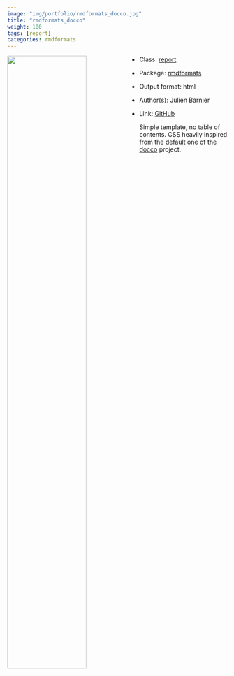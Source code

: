 ```yaml
---
image: "img/portfolio/rmdformats_docco.jpg"
title: "rmdformats_docco"
weight: 100
tags: [report]
categories: rmdformats
---
```




<!--more-->

<a href="../../img/portfolio/rmdformats_docco.jpg"><img class = "jf-image-shadow" src="../../img/portfolio/rmdformats_docco.jpg" style="display: block; margin: auto;" width="60%"  align="left"></a>

- Class: [report](../../tags/report)
- Package: [rmdformats](rmdformats)
- Output format: html

- Author(s): Julien Barnier
- Link: [GitHub](https://github.com/juba/rmdformats)

Simple template, no table of contents. CSS heavily inspired from the default one of the [docco](https://jashkenas.github.io/docco/) project.
